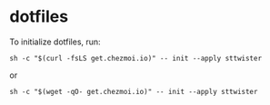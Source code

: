 # dotfiles

To initialize dotfiles, run:

    sh -c "$(curl -fsLS get.chezmoi.io)" -- init --apply sttwister

or

    sh -c "$(wget -qO- get.chezmoi.io)" -- init --apply sttwister
